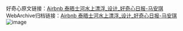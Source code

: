 好奇心原文链接：[Airbnb 泰晤士河水上漂浮_设计_好奇心日报-马安琪 ](https://www.qdaily.com/articles/9777.html)
WebArchive归档链接：[Airbnb 泰晤士河水上漂浮_设计_好奇心日报-马安琪 ](http://web.archive.org/web/20190623154943/https://www.qdaily.com/articles/9777.html)
![image](http://ww3.sinaimg.cn/large/007d5XDply1g3vgktyeuaj30u03og4hy)